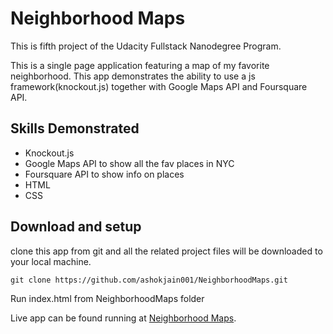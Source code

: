 Neighborhood Maps
=========================
This is fifth project of the Udacity Fullstack Nanodegree Program.

This is a single page application featuring a map of my favorite neighborhood. This app demonstrates the ability to use a js framework(knockout.js) together with Google Maps API and Foursquare API.


## Skills Demonstrated
* Knockout.js 
* Google Maps API to show all the fav places in NYC
* Foursquare API to show info on places
* HTML
* CSS 

## Download and setup 
clone this app from git and all the related project files will be downloaded to your local machine. 
```
git clone https://github.com/ashokjain001/NeighborhoodMaps.git
```
Run index.html from NeighborhoodMaps folder 

Live app can be found running at [Neighborhood Maps](https://ashokjain001.github.io/NeighborhoodMaps/).